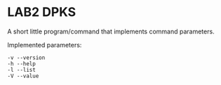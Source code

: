 # LAB2 DPKS

A short little program/command that implements command parameters.

Implemented parameters:
```
-v --version
-h --help
-l --list
-V --value
```
